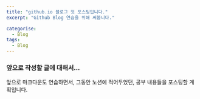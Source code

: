 ```yaml
---
title: "github.io 블로그 첫 포스팅입니다."
excerpt: "Github Blog 연습을 위해 써봅니다."

categorise:
  - Blog
tags:
  - Blog
---
```

### 앞으로 작성할 글에 대해서...
앞으로 마크다운도 연습하면서, 그동안 노션에 적어두었던, 공부 내용들을 포스팅할 계획입니다. 